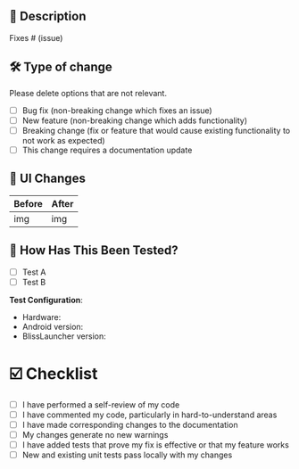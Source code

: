## 🎯 Description

<!-- Please include a summary of the change and which issue is fixed. List any dependencies that are required for this change. -->

Fixes # (issue)

## 🛠 Type of change

Please delete options that are not relevant.

- [ ] Bug fix (non-breaking change which fixes an issue)
- [ ] New feature (non-breaking change which adds functionality)
- [ ] Breaking change (fix or feature that would cause existing functionality to not work as expected)
- [ ] This change requires a documentation update

## 🎨 UI Changes

<!-- Add relevant screenshots -->

| Before | After |
| --- | --- |
| img | img |

## 🧪 How Has This Been Tested?

<!-- Please describe the tests that you ran to verify your changes. Provide instructions so we can reproduce. Please also list any relevant details for your test configuration -->

- [ ] Test A
- [ ] Test B

**Test Configuration**:
* Hardware:
* Android version:
* BlissLauncher version:

# ☑️ Checklist

- [ ] I have performed a self-review of my code
- [ ] I have commented my code, particularly in hard-to-understand areas
- [ ] I have made corresponding changes to the documentation
- [ ] My changes generate no new warnings
- [ ] I have added tests that prove my fix is effective or that my feature works
- [ ] New and existing unit tests pass locally with my changes
